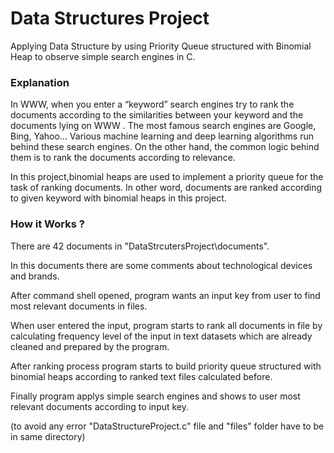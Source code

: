 # Data Structures Project

Applying Data Structure by using Priority Queue structured with Binomial Heap to observe simple search engines in C.

### Explanation

In WWW, when you enter a “keyword” search engines try to rank the documents
according to the similarities between your keyword and the documents lying on
WWW . The most famous search engines are Google, Bing, Yahoo... Various
machine learning and deep learning algorithms run behind these search engines. On
the other hand, the common logic behind them is to rank the documents according to
relevance.

In this project,binomial heaps are used to implement a priority queue for the
task of ranking documents. In other word, documents are ranked according to
given keyword with binomial heaps in this project.

### How it Works ? 

There are 42 documents in "DataStrcutersProject\documents".

In this documents there are some comments about technological devices and brands.

After command shell opened, program wants an input key from user to find most relevant documents in files.

When user entered the input, program starts to rank all documents in file by calculating frequency level of the input in text datasets which are already cleaned and prepared by the program.

After ranking process program starts to build priority queue structured with binomial heaps according to ranked text files calculated before.

Finally program applys simple search engines and shows to user most relevant documents according to input key. 

(to avoid any error "DataStructureProject.c" file and "files" folder have to be in same directory)
